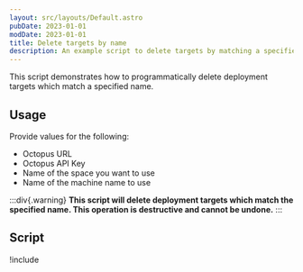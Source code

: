 ```yaml
---
layout: src/layouts/Default.astro
pubDate: 2023-01-01
modDate: 2023-01-01
title: Delete targets by name
description: An example script to delete targets by matching a specified name.
---
```


This script demonstrates how to programmatically delete deployment targets which match a specified name.

## Usage

Provide values for the following:

- Octopus URL
- Octopus API Key
- Name of the space you want to use
- Name of the machine name to use

:::div{.warning}
**This script will delete deployment targets which match the specified name. This operation is destructive and cannot be undone.**
:::

## Script

!include <delete-targets-by-name-scripts>
